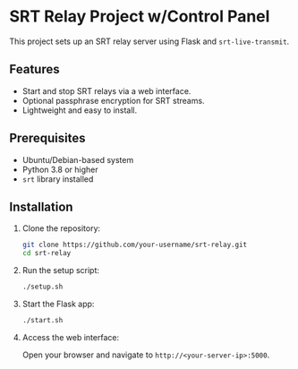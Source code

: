 # SRT Relay Project w/Control Panel

This project sets up an SRT relay server using Flask and `srt-live-transmit`.

## Features
- Start and stop SRT relays via a web interface.
- Optional passphrase encryption for SRT streams.
- Lightweight and easy to install.

## Prerequisites
- Ubuntu/Debian-based system
- Python 3.8 or higher
- `srt` library installed

## Installation
1. Clone the repository:
   ```bash
   git clone https://github.com/your-username/srt-relay.git
   cd srt-relay
   ```
2. Run the setup script:
    ```bash
    ./setup.sh
    ```
3. Start the Flask app:

    ```bash
    ./start.sh
    ```
4. Access the web interface:

    Open your browser and navigate to `http://<your-server-ip>:5000`.
